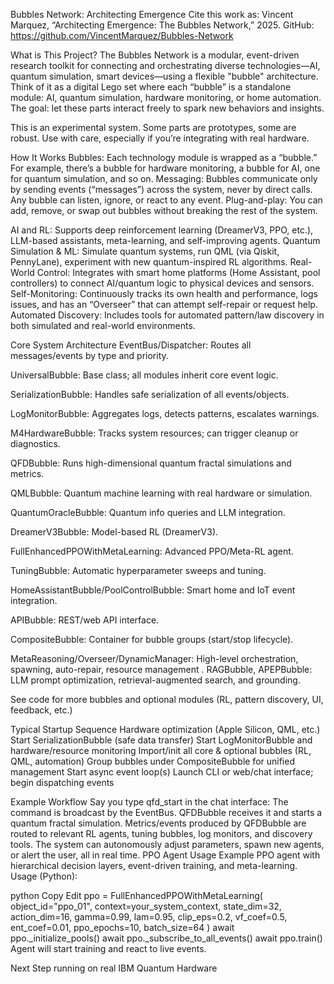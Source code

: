 Bubbles Network: Architecting Emergence
Cite this work as:
Vincent Marquez, “Architecting Emergence: The Bubbles Network,” 2025.
GitHub: https://github.com/VincentMarquez/Bubbles-Network

What is This Project?
The Bubbles Network is a modular, event-driven research toolkit for connecting and orchestrating diverse technologies—AI, quantum simulation, smart devices—using a flexible "bubble" architecture. Think of it as a digital Lego set where each “bubble” is a standalone module: AI, quantum simulation, hardware monitoring, or home automation. The goal: let these parts interact freely to spark new behaviors and insights.

This is an experimental system. Some parts are prototypes, some are robust. Use with care, especially if you’re integrating with real hardware.

How It Works
Bubbles: Each technology module is wrapped as a “bubble.” For example, there’s a bubble for hardware monitoring, a bubble for AI, one for quantum simulation, and so on.
Messaging: Bubbles communicate only by sending events (“messages”) across the system, never by direct calls. Any bubble can listen, ignore, or react to any event.
Plug-and-play: You can add, remove, or swap out bubbles without breaking the rest of the system.

AI and RL: Supports deep reinforcement learning (DreamerV3, PPO, etc.), LLM-based assistants, meta-learning, and self-improving agents.
Quantum Simulation & ML: Simulate quantum systems, run QML (via Qiskit, PennyLane), experiment with new quantum-inspired RL algorithms.
Real-World Control: Integrates with smart home platforms (Home Assistant, pool controllers) to connect AI/quantum logic to physical devices and sensors.
Self-Monitoring: Continuously tracks its own health and performance, logs issues, and has an “Overseer” that can attempt self-repair or request help.
Automated Discovery: Includes tools for automated pattern/law discovery in both simulated and real-world environments.

Core System Architecture
EventBus/Dispatcher: Routes all messages/events by type and priority.

UniversalBubble: Base class; all modules inherit core event logic.

SerializationBubble: Handles safe serialization of all events/objects.

LogMonitorBubble: Aggregates logs, detects patterns, escalates warnings.

M4HardwareBubble: Tracks system resources; can trigger cleanup or diagnostics.

QFDBubble: Runs high-dimensional quantum fractal simulations and metrics.

QMLBubble: Quantum machine learning with real hardware or simulation.

QuantumOracleBubble: Quantum info queries and LLM integration.

DreamerV3Bubble: Model-based RL (DreamerV3).

FullEnhancedPPOWithMetaLearning: Advanced PPO/Meta-RL agent.

TuningBubble: Automatic hyperparameter sweeps and tuning.

HomeAssistantBubble/PoolControlBubble: Smart home and IoT event integration.

APIBubble: REST/web API interface.

CompositeBubble: Container for bubble groups (start/stop lifecycle).

MetaReasoning/Overseer/DynamicManager: High-level orchestration, spawning, auto-repair, resource management
.
RAGBubble, APEPBubble: LLM prompt optimization, retrieval-augmented search, and grounding.

See code for more bubbles and optional modules (RL, pattern discovery, UI, feedback, etc.)

Typical Startup Sequence
Hardware optimization (Apple Silicon, QML, etc.)
Start SerializationBubble (safe data transfer)
Start LogMonitorBubble and hardware/resource monitoring
Import/init all core & optional bubbles (RL, QML, automation)
Group bubbles under CompositeBubble for unified management
Start async event loop(s)
Launch CLI or web/chat interface; begin dispatching events

Example Workflow
Say you type qfd_start in the chat interface:
The command is broadcast by the EventBus.
QFDBubble receives it and starts a quantum fractal simulation.
Metrics/events produced by QFDBubble are routed to relevant RL agents, tuning bubbles, log monitors, and discovery tools.
The system can autonomously adjust parameters, spawn new agents, or alert the user, all in real time.
PPO Agent Usage Example
PPO agent with hierarchical decision layers, event-driven training, and meta-learning. Usage (Python):

python
Copy
Edit
ppo = FullEnhancedPPOWithMetaLearning(
    object_id="ppo_01",
    context=your_system_context,
    state_dim=32,
    action_dim=16,
    gamma=0.99,
    lam=0.95,
    clip_eps=0.2,
    vf_coef=0.5,
    ent_coef=0.01,
    ppo_epochs=10,
    batch_size=64
)
await ppo._initialize_pools()
await ppo._subscribe_to_all_events()
await ppo.train()
Agent will start training and react to live events.

Next Step running on real IBM Quantum Hardware 
